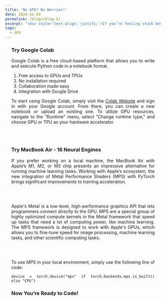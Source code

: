```yaml
---
title: 'No GPU? No Worries!'
date: 2024-12-03
permalink: /blogs/blog-5/
excerpt: "<div style='text-align: justify;'>If you’re feeling stuck because you don’t have a GPU, fear not! There are several effective alternatives that can help you run your projects smoothly. In this blog post, we'll explore two excellent options."
tags:
  - GPU
---
```

<div style="margin-left: 20px; margin-right: 20px; margin-top: 20px; text-align: justify;">

<h3>Try Google Colab</h3>
Google Colab is a free cloud-based platform that allows you to write and execute Python code in a notebook format.  
<ol>
  <li>Free access to GPUs and TPUs</li>
  <li>No installation required</li>
  <li>Collaboration made easy</li>
  <li>Integration with Google Drive</li>
</ol>
To start using Google Colab, simply visit the <a href="https://colab.research.google.com/" target="_blank">Colab Website</a> and sign in with your Google account. From there, you can create a new notebook or upload an existing one. To utilize GPU resources, navigate to the "Runtime" menu, select "Change runtime type," and choose GPU or TPU as your hardware accelerator. 

<br><br>

<h3>Try MacBook Air - 16 Neural Engines</h3>
If you prefer working on a local machine, the MacBook Air with Apple’s M1, M2, or M3 chip presents an impressive alternative for running machine learning tasks. Working with Apple’s ecosystem, the new integration of Metal Performance Shaders (MPS) with PyTorch brings significant improvements to training acceleration.

<br><br>

Apple's Metal is a low-level, high-performance graphics API that lets programmers connect directly to the GPU. MPS are a special group of highly optimized compute kernels in the Metal framework that speed up tasks that need a lot of computing power, like machine learning. The MPS framework is designed to work with Apple's GPUs, which allows you to fine-tune speed for image processing, machine learning tasks, and other scientific computing tasks.

<br><br>

To use MPS in your local environment, simply use the following line of code:

<pre><code>device = torch.device("mps" if torch.backends.mps.is_built() else "CPU")</code></pre>

<h3>Now You’re Ready to Code!</h3>

</div>

